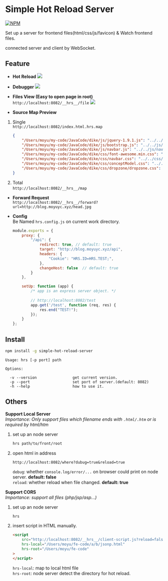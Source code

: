 # Simple Hot Reload Server

[![NPM](https://www.npmjs.com/package/simple-hot-reload-server)](https://nodei.co/npm/simple-hot-reload-server.png?downloads=true&downloadRank=true&stars=true)

Set up a server for frontend files(html/css/js/favicon) & Watch frontend files.

connected server and client by WebSocket.

## Feature

- **Hot Reload**
![](https://ooo.0o0.ooo/2017/03/31/58de5c97bfa0b.jpg)

- **Debugger**
![](https://ooo.0o0.ooo/2017/03/31/58de5c83f0eac.jpg)

- **Files View (Easy to open page in root)**  
`http://localhost:8082/__hrs__/file`
![](https://ooo.0o0.ooo/2017/04/01/58df9961dd9b2.jpg)

- **Source Map Preview**

1. Single  
    `http://localhost:8082/index.html.hrs.map`
    ```json
    {
        "/Users/moyu/my-code/JavaCode/dike/js/jquery-1.9.1.js": "../../js/jquery-1.9.1.js",
        "/Users/moyu/my-code/JavaCode/dike/js/bootstrap.js": "../../js/bootstrap.js",
        "/Users/moyu/my-code/JavaCode/dike/js/navbar.js": "../../js/navbar.js",
        "/Users/moyu/my-code/JavaCode/dike/css/font-awesome.min.css": "../../css/font-awesome.min.css",
        "/Users/moyu/my-code/JavaCode/dike/css/navbar.css": "../../css/navbar.css",
        "/Users/moyu/my-code/JavaCode/dike/css/conceptModel.css": "../../css/conceptModel.css",
        "/Users/moyu/my-code/JavaCode/dike/css/dropzone/dropzone.css": "../../css/dropzone/dropzone.css"
    }
    ```
2. Total  
    `http://localhost:8082/__hrs__/map`

- **Forward Request**  
    `http://localhost:8082/__hrs__/forward?url=http://blog.moyuyc.xyz/head.jpg`
    
- **Config**  
    Be Named `hrs.config.js` on current work directory.
    ```js
    module.exports = {
        proxy: {
            "/api": {
                redirect: true, // default: true
                target: "http://blog.moyuyc.xyz/api",
                headers: {
                    "Cookie": "HRS.ID=HRS.TEST;",
                },
                changeHost: false  // default: true
            }
        },
    
        setUp: function (app) {
            /* app is an express server object. */
                    
            // http://localhost:8082/test
            app.get('/test', function (req, res) {
                res.end("TEST!");
            });
        }
    };
    ```

## Install

```bash
npm install -g simple-hot-reload-server
```

```text
Usage: hrs [-p port] path

Options:

  -v --version                get current version.
  -p --port                   set port of server.(default: 8082)
  -h --help                   how to use it.
```

## Others

**Support Local Server**  
*Importance: Only support files which filename ends with `.html/.htm` or is required by html/htm*
1. set up an node server
    ```bash
    hrs path/to/front/root    
    ```
2. open html in address
    ```
    http://localhost:8082/where?dubug=true&reload=true
    ```
    `debug`: whether `console.log/error/...` on browser could print on node server. **default: false**  
    `reload`: whether reload when file changed. **default: true**

**Support CORS**  
*Importance: support all files (php/jsp/asp...)*

1. set up an node server
    ```bash
    hrs
    ```
2. insert script in HTML manually.
    ```html
    <script
        src="http://localhost:8082/__hrs__/client-script.js?reload=false&debug=true"
        hrs-local="/Users/moyu/fe-code/a/b/jsonp.html"
        hrs-root="/Users/moyu/fe-code"
    >
    </script>
    ```
    `hrs-local`: map to local html file  
    `hrs-root`: node server detect the directory for hot reload.